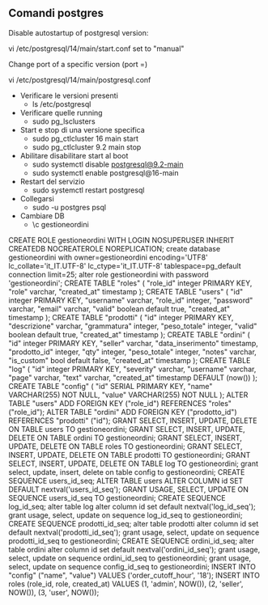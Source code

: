 ## Comandi postgres

Disable autostartup of postgresql version:

vi /etc/postgresql/14/main/start.conf
set to "manual"


Change port of a specific version (port =)

vi /etc/postgresql/14/main/postgresql.conf

- Verificare le versioni presenti
  - ls /etc/postgresql
- Verificare quelle running
  - sudo pg_lsclusters
- Start e stop di una versione specifica
  - sudo pg_ctlcluster 16 main start
  - sudo pg_ctlcluster 9.2 main stop
- Abilitare disabilitare start al boot
  - sudo systemctl disable postgresql@9.2-main
  - sudo systemctl enable postgresql@16-main
- Restart del servizio
  - sudo systemctl restart postgresql
- Collegarsi
  - sudo -u postgres psql
- Cambiare DB
  - \c gestioneordini

CREATE ROLE gestioneordini WITH LOGIN NOSUPERUSER INHERIT CREATEDB NOCREATEROLE NOREPLICATION;
create database gestioneordini with owner=gestioneordini encoding='UTF8' lc_collate='it_IT.UTF-8' lc_ctype='it_IT.UTF-8' tablespace=pg_default connection limit=25;
alter role gestioneordini with password 'gestioneordini';
  CREATE TABLE "roles" (
  "role_id" integer PRIMARY KEY,
  "role" varchar,
  "created_at" timestamp
  );
CREATE TABLE "users" (
"id" integer PRIMARY KEY,
"username" varchar,
"role_id" integer,
"password" varchar,
"email" varchar,
"valid" boolean default true,
"created_at" timestamp
);
CREATE TABLE "prodotti" (
"id" integer PRIMARY KEY,
"descrizione" varchar,
"grammatura" integer,
"peso_totale" integer,
"valid" boolean default true,
"created_at" timestamp
);
CREATE TABLE "ordini" (
"id" integer PRIMARY KEY,
"seller" varchar,
"data_inserimento" timestamp,
"prodotto_id" integer,
"qty" integer,
"peso_totale" integer,
"notes" varchar,
"is_custom" bool default false,
"created_at" timestamp
);
CREATE TABLE "log" (
"id" integer PRIMARY KEY,
"severity" varchar,
"username" varchar,
"page" varchar,
"text" varchar,
"created_at" timestamp DEFAULT (now())
);
CREATE TABLE "config" (
  "id" SERIAL PRIMARY KEY,
  "name" VARCHAR(255) NOT NULL,
  "value" VARCHAR(255) NOT NULL
);
ALTER TABLE "users" ADD FOREIGN KEY ("role_id") REFERENCES "roles" ("role_id");
ALTER TABLE "ordini" ADD FOREIGN KEY ("prodotto_id") REFERENCES "prodotti" ("id");
GRANT SELECT, INSERT, UPDATE, DELETE ON TABLE users TO gestioneordini;
GRANT SELECT, INSERT, UPDATE, DELETE ON TABLE ordini TO gestioneordini;
GRANT SELECT, INSERT, UPDATE, DELETE ON TABLE roles TO gestioneordini;
GRANT SELECT, INSERT, UPDATE, DELETE ON TABLE prodotti TO gestioneordini;
GRANT SELECT, INSERT, UPDATE, DELETE ON TABLE log TO gestioneordini;
grant select, update, insert, delete on table config to gestioneordini;
CREATE SEQUENCE users_id_seq;
ALTER TABLE users ALTER COLUMN id SET DEFAULT nextval('users_id_seq');
GRANT USAGE, SELECT, UPDATE ON SEQUENCE users_id_seq TO gestioneordini;
CREATE SEQUENCE log_id_seq;
alter table log alter column id set default nextval('log_id_seq');
grant usage, select, update on sequence log_id_seq to gestioneordini;
CREATE SEQUENCE prodotti_id_seq;
alter table prodotti alter column id set default nextval('prodotti_id_seq');
grant usage, select, update on sequence prodotti_id_seq to gestioneordini;
CREATE SEQUENCE ordini_id_seq;
alter table ordini alter column id set default nextval('ordini_id_seq');
grant usage, select, update on sequence ordini_id_seq to gestioneordini;
grant usage, select, update on sequence config_id_seq to gestioneordini;
INSERT INTO "config" ("name", "value") VALUES ('order_cutoff_hour', '18');
INSERT INTO roles (role_id, role, created_at) VALUES
(1, 'admin', NOW()),
(2, 'seller', NOW()),
(3, 'user', NOW());